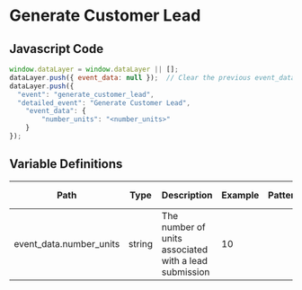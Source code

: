 # Generate Customer Lead

### 

## Javascript Code
```js
window.dataLayer = window.dataLayer || [];
dataLayer.push({ event_data: null });  // Clear the previous event_data object.
dataLayer.push({
  "event": "generate_customer_lead",
  "detailed_event": "Generate Customer Lead",
    "event_data": {
        "number_units": "<number_units>"
    }
});
```

## Variable Definitions

|Path|Type|Description|Example|Pattern|Min Length|Max Length|Minimum|Maximum|Multiple Of|
| --- | --- | --- | --- | --- | --- | --- | --- | --- | --- |
|event_data.number_units|string|The number of units associated with a lead submission|10|||||||




